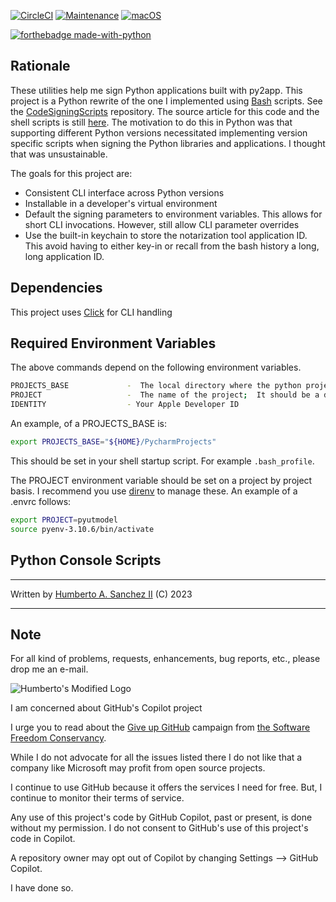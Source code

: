 [![CircleCI](https://dl.circleci.com/status-badge/img/gh/hasii2011/py2appsigner/tree/master.svg?style=shield)](https://dl.circleci.com/status-badge/redirect/gh/hasii2011/py2appsigner/tree/master)
[![Maintenance](https://img.shields.io/badge/Maintained%3F-yes-green.svg)](https://GitHub.com/Naereen/StrapDown.js/graphs/commit-activity)
[![macOS](https://svgshare.com/i/ZjP.svg)](https://svgshare.com/i/ZjP.svg)

[![forthebadge made-with-python](http://ForTheBadge.com/images/badges/made-with-python.svg)](https://www.python.org/)



## Rationale

These utilities help me sign Python applications built with py2app.  This project is a Python rewrite of the one I implemented 
using [Bash](https://www.gnu.org/software/bash/manual/bash.html) scripts.  See
the [CodeSigningScripts](https://github.com/hasii2011/CodeSigningScripts) repository.  The source article for this code and 
the shell scripts is still [here](https://hsanchezii.wordpress.com/2021/10/06/code-signing-python-py2app-applications/).  The 
motivation to do this in Python was that supporting different Python versions necessitated implementing version specific scripts 
when signing the Python libraries and applications.  I thought that was unsustainable.

The goals for this project are:

- Consistent CLI interface across Python versions 
- Installable in a developer's virtual environment
- Default the signing parameters to environment variables.  This allows for short CLI invocations.  However, still allow CLI parameter overrides
- Use the built-in keychain to store the notarization tool application ID.  This avoid having to either key-in or recall from the bash history a long, long application ID.

## Dependencies

This project uses [Click](https://click.palletsprojects.com/) for CLI handling


## Required Environment Variables

The above commands depend on the following environment variables.

```bash
PROJECTS_BASE             -  The local directory where the python projects are based
PROJECT                   -  The name of the project;  It should be a directory name
IDENTITY                  - Your Apple Developer ID 
```

 An example, of a PROJECTS_BASE is:

```bash
export PROJECTS_BASE="${HOME}/PycharmProjects" 
```

This should be set in your shell startup script.  For example `.bash_profile`.

The PROJECT environment variable should be set on a project by project basis.  I recommend you use [direnv](https://direnv.net) to manage 
these.  An example of a .envrc follows:

```bash
export PROJECT=pyutmodel
source pyenv-3.10.6/bin/activate
```


## Python Console Scripts


___

Written by <a href="mailto:email@humberto.a.sanchez.ii@gmail.com?subject=Hello Humberto">Humberto A. Sanchez II</a>  (C) 2023

---

## Note
For all kind of problems, requests, enhancements, bug reports, etc.,
please drop me an e-mail.


![Humberto's Modified Logo](https://raw.githubusercontent.com/wiki/hasii2011/gittodoistclone/images/SillyGitHub.png)

I am concerned about GitHub's Copilot project



I urge you to read about the
[Give up GitHub](https://GiveUpGitHub.org) campaign from [the Software Freedom Conservancy](https://sfconservancy.org).

While I do not advocate for all the issues listed there I do not like that a company like Microsoft may profit from open source projects.

I continue to use GitHub because it offers the services I need for free.  But, I continue to monitor their terms of service.

Any use of this project's code by GitHub Copilot, past or present, is done without my permission.  I do not consent to GitHub's use of 
this project's code in Copilot.

A repository owner may opt out of Copilot by changing Settings --> GitHub Copilot.

I have done so.

